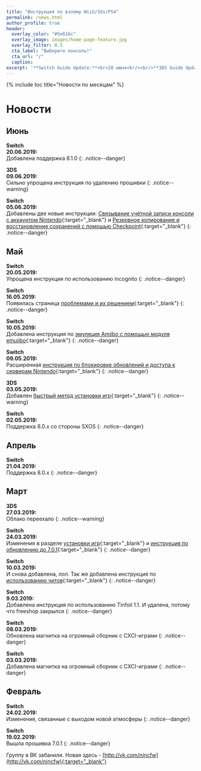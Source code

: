```yaml
---
title: "Инструкция по взлому WiiU/3ds/PS4"
permalink: /news.html
author_profile: true
header:
  overlay_color: "#5e616c"
  overlay_image: images/home-page-feature.jpg
  overlay_filter: 0.5
  cta_label: "Выберите консоль!"
  cta_url: "/"
  caption:
excerpt: '**Switch Guide Update:**<br>28 июня<br/><br/>**3DS Guide Update:**<br>11 июня<br/><br/>**PS4 Guide Update:**<br>16 февраля<br/><br/>**Wii U Guide Update:**<br>16 февраля<br/><br/>**DSi Guide Update:**<br>21 января'
---
```


{% include toc title="Новости по месяцам" %}

# Новости

## Июнь

**Switch**<br>**20.06.2019:**<br>Добавлена поддержка 8.1.0
{: .notice--danger}


**3DS**<br>**09.06.2019:**<br>Сильно упрощена инструкция по удалению прошивки
{: .notice--warning}

**Switch**<br>**05.06.2019:**<br>Добавлены две новые инструкции: [Связывание учётной записи консоли с аккаунтом Nintendo](http://switch.customfw.xyz/link-account){:target="_blank"} и [Резервное копирование и восстановление сохранений с помощью Checkpoint](http://switch.customfw.xyz/backup-saves){:target="_blank"}
{: .notice--danger}

## Май

**Switch**<br>**20.05.2019:**<br>Упрощена инструкция по использованию incognito
{: .notice--danger}

**Switch**<br>**16.05.2019:**<br>Появилась страница [проблемами и их решением](http://switch.customfw.xyz/troubleshooting){:target="_blank"}
{: .notice--danger}

**Switch**<br>**10.05.2019:**<br>Добавлена инструкция по [эмуляция Amiibo с помощью модуля emuiibo](http://switch.customfw.xyz/emuiibo){:target="_blank"}
{: .notice--danger}

**Switch**<br>**09.05.2019:**<br>Расширенная [инструкция по блокировке обновлений и доступа к серверам Nintendo](http://switch.customfw.xyz/block-update){:target="_blank"}
{: .notice--danger}

**3DS**<br>**03.05.2019:**<br>Добавлен [быстрый метод установки игр](https://3ds.customfw.xyz/games#быстрый-метод-установки){:target="_blank"}
{: .notice--warning}

**Switch**<br>**02.05.2019:**<br>Поддержка 8.0.x со стороны SXOS
{: .notice--danger}

## Апрель

**Switch**<br>**21.04.2019:**<br>Поддержка 8.0.x
{: .notice--danger}

## Март

**3DS**<br>**27.03.2019:**<br>Облако переехало
{: .notice--warning}

**Switch**<br>**24.03.2019:**<br>Изменения в разделе [установки игр](http://switch.customfw.xyz/games){:target="_blank"} и [инструкция по обновлению до 7.0.1](http://switch.customfw.xyz/update-to-latest){:target="_blank"}
{: .notice--danger}

**Switch**<br>**10.03.2019:**<br>И снова добавлена, лол. Так же добавлена инструкция по [использованию читов](http://switch.customfw.xyz/cheats){:target="_blank"}
{: .notice--danger}

**Switch**<br>**9.03.2019:**<br>Добавлена инструкция по использованию Tinfoil 1.1. И удалена, потому что freeshop закрылся 
{: .notice--danger}

**Switch**<br>**08.03.2019:**<br>Обновлена магнитка на огромный сборник с CXCI-играми 
{: .notice--danger}

**Switch**<br>**03.03.2019:**<br>Добавлена магнитка на огромный сборник с CXCI-играми 
{: .notice--danger}

## Февраль

**Switch**<br>**24.02.2019:**<br>Изменения, связанные с выходом новой атмосферы
{: .notice--danger}

**Switch**<br>**19.02.2019:**<br>Вышла прошивка 7.0.1
{: .notice--danger}

Группу в ВК забанили. Новая здесь - [http://vk.com/nincfw](http://vk.com/nincfw){:target="_blank"}